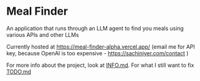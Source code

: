 # Meal Finder

An application that runs through an LLM agent to find you meals using various APIs and other LLMs

Currently hosted at https://meal-finder-alpha.vercel.app/ (email me for API key, because OpenAI is too expensive - https://sachiniyer.com/contact )

For more info about the project, look at [INFO.md](./INFO.md). For what I still want to fix [TODO.md](./TODO.md)
